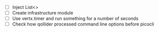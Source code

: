 - [ ] Inject List<>
- [ ] Create infrastructure module
- [ ] Use vertx.timer and run something for a number of seconds
- [ ] Check how qollider processed command line options before picocli
